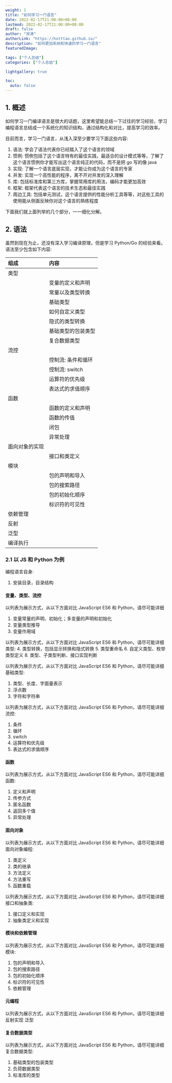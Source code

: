 ```yaml
---
weight: 1
title: "如何学习一门语言"
date: 2022-02-17T21:00:00+08:00
lastmod: 2022-02-17T21:00:00+08:00
draft: false
author: "宋涛"
authorLink: "https://hotttao.github.io/"
description: "如何更加系统和快速的学习一门语言"
featuredImage: 

tags: ["个人总结"]
categories: ["个人总结"]

lightgallery: true

toc:
  auto: false
---
```


## 1. 概述
如何学习一门编译语言是很大的话题，这里希望能总结一下过往的学习经验，学习编程语言总结成一个系统化的知识结构，通过结构化和对比，提高学习的效率。

目前而言，学习一门语言，从浅入深至少要学习下面这些内容:
1. 语法: 学会了语法代表你已经踏入了这个语言的领域
2. 惯例: 惯例包括了这个语言特有的最佳实践，最适合的设计模式等等，了解了这个语言惯例你才能写出这个语言纯正的代码，而不是把 go 写的像 java
3. 实现: 了解一个语言底层实现，才能让你成为这个语言的专家
4. 并发: 实现一个高性能的程序，离不开对并发的深入理解
5. 库: 包括标准库和第三方库，掌握常用库的用法，编码才能更加高效
6. 框架: 框架代表这个语言的技术生态和最佳实践
7. 周边工具: 包括单元测试，这个语言提供的性能分析工具等等，对这些工具的使用能从侧面反映你对这个语言的熟练程度

下面我们就上面列举的几个部分，一一细化分解。

## 2. 语法
虽然到现在为止，还没有深入学习编译原理，但是学习 Python/Go 的经验来看。语法至少包含如下内容:

|组成|内容|
|:---|:---|
|类型||
||变量的定义和声明|
||常量以及类型转换|
||基础类型|
||如何自定义类型|
||隐式的类型转换|
||基础类型的包装类型|
||复合数据类型|
|流控||
||控制流: 条件和循环|
||控制流: switch|
||运算符的优先级|
||表达式的求值顺序|
|函数||
||函数的定义和声明|
||函数的传值|
||闭包|
||异常处理|
|面向对象的实现||
||接口和类定义|
|模块||
||包的声明和导入|
||包的搜索路径|
||包的初始化顺序|
||标识符的可见性|
|依赖管理||
|反射||
|泛型||
|编译执行||

### 2.1 以 JS 和 Python 为例

编程语言自身:
1. 安装目录，目录结构

#### 变量、类型、流控
以列表为展示方式，从以下方面对比 JavaScript ES6 和 Python，请尽可能详细
1. 变量常量的声明、初始化；多变量的声明和初始化
2. 变量类型推导
4. 变量作用域

以列表为展示方式，从以下方面对比 JavaScript ES6 和 Python，请尽可能详细
类型:
4. 类型转换，包括显示转换和隐式转换
5. 类型重命名
6. 自定义类型、枚举类型定义
8. 类型、子类型判断、接口实现判断

以列表为展示方式，从以下方面对比 JavaScript ES6 和 Python，请尽可能详细
基础类型:
1. 类型、长度、字面量表示
2. 浮点数
3. 字符和字符串

以列表为展示方式，从以下方面对比 JavaScript ES6 和 Python，请尽可能详细
流控:
1. 条件
2. 循环
3. switch
3. 运算符和优先级
4. 表达式的求值顺序

#### 函数
以列表为展示方式，从以下方面对比 JavaScript ES6 和 Python，请尽可能详细
函数:
1. 定义和声明
2. 传参方式
3. 匿名函数
4. 返回多个值
5. 异常处理

#### 面向对象
以列表为展示方式，从以下方面对比 JavaScript ES6 和 Python，请尽可能详细
面向对象编程:
1. 类定义
2. 类的继承
3. 方法定义
4. 方法重写
5. 函数重载

以列表为展示方式，从以下方面对比 JavaScript ES6 和 Python，请尽可能详细
接口和抽象类:
1. 接口定义和实现
2. 抽象类定义和实现

#### 模块和依赖管理
以列表为展示方式，从以下方面对比 JavaScript ES6 和 Python，请尽可能详细
模块:
1. 包的声明和导入
2. 包的搜索路径
3. 包的初始化顺序
4. 标识符的可见性
5. 依赖管理

#### 元编程
以列表为展示方式，从以下方面对比 JavaScript ES6 和 Python，请尽可能详细
反射实现
泛型


#### 复合数据类型
以列表为展示方式，从以下方面对比 JavaScript ES6 和 Python，请尽可能详细
复合数据类型:
1. 基础类型的包装类型
2. 负荷数据类型
3. 标准库的类型


